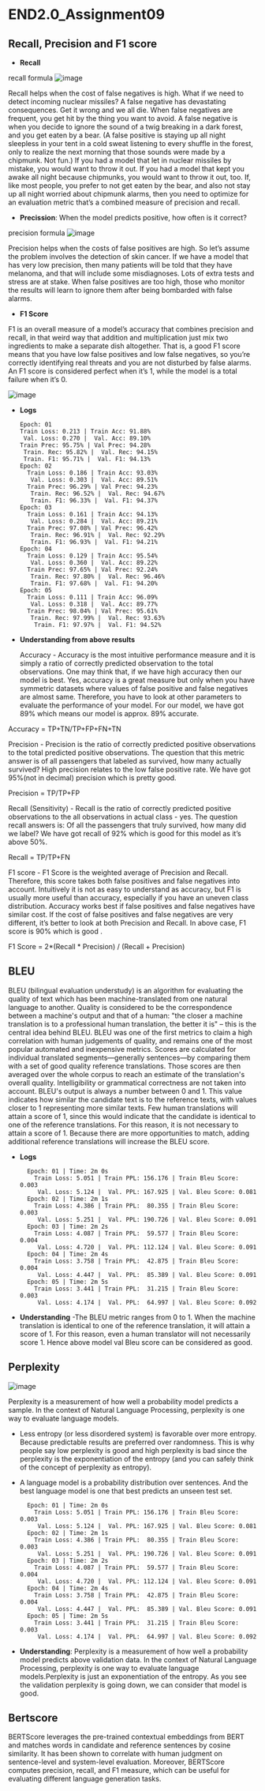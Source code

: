 # END2.0_Assignment09

## Recall, Precision and F1 score

- **Recall**

recall formula
  ![image](https://user-images.githubusercontent.com/16242779/125183373-cd451c00-e233-11eb-8ed2-4c995b4b3497.png)

Recall helps when the cost of false negatives is high. What if we need to detect incoming nuclear missiles? A false negative has devastating consequences. Get it wrong and we all die. When false negatives are frequent, you get hit by the thing you want to avoid. A false negative is when you decide to ignore the sound of a twig breaking in a dark forest, and you get eaten by a bear. (A false positive is staying up all night sleepless in your tent in a cold sweat listening to every shuffle in the forest, only to realize the next morning that those sounds were made by a chipmunk. Not fun.) If you had a model that let in nuclear missiles by mistake, you would want to throw it out. If you had a model that kept you awake all night because chipmunks, you would want to throw it out, too. If, like most people, you prefer to not get eaten by the bear, and also not stay up all night worried about chipmunk alarms, then you need to optimize for an evaluation metric that’s a combined measure of precision and recall.
- **Precission**:
When the model predicts positive, how often is it correct?

precision formula
  ![image](https://user-images.githubusercontent.com/16242779/125183118-88b88100-e231-11eb-86cb-69a4c254f6ff.png)


Precision helps when the costs of false positives are high. So let’s assume the problem involves the detection of skin cancer. If we have a model that has very low precision, then many patients will be told that they have melanoma, and that will include some misdiagnoses. Lots of extra tests and stress are at stake. When false positives are too high, those who monitor the results will learn to ignore them after being bombarded with false alarms.

- **F1 Score**

F1 is an overall measure of a model’s accuracy that combines precision and recall, in that weird way that addition and multiplication just mix two ingredients to make a separate dish altogether. That is, a good F1 score means that you have low false positives and low false negatives, so you’re correctly identifying real threats and you are not disturbed by false alarms. An F1 score is considered perfect when it’s 1, while the model is a total failure when it’s 0.

  ![image](https://user-images.githubusercontent.com/16242779/125183480-7db32000-e234-11eb-9f79-1473f0f53054.png)

- **Logs**

      Epoch: 01
      Train Loss: 0.213 | Train Acc: 91.88%
       Val. Loss: 0.270 |  Val. Acc: 89.10%
      Train Prec: 95.75% | Val Prec: 94.28%
       Train. Rec: 95.82% |  Val. Rec: 94.15%
       Train. F1: 95.71% |  Val. F1: 94.13%
      Epoch: 02
        Train Loss: 0.186 | Train Acc: 93.03%
         Val. Loss: 0.303 |  Val. Acc: 89.51%
        Train Prec: 96.29% | Val Prec: 94.23%
         Train. Rec: 96.52% |  Val. Rec: 94.67%
         Train. F1: 96.33% |  Val. F1: 94.37%
      Epoch: 03
        Train Loss: 0.161 | Train Acc: 94.13%
         Val. Loss: 0.284 |  Val. Acc: 89.21%
        Train Prec: 97.08% | Val Prec: 96.42%
         Train. Rec: 96.91% |  Val. Rec: 92.29%
         Train. F1: 96.93% |  Val. F1: 94.21%
      Epoch: 04
        Train Loss: 0.129 | Train Acc: 95.54%
         Val. Loss: 0.360 |  Val. Acc: 89.22%
        Train Prec: 97.65% | Val Prec: 92.24%
         Train. Rec: 97.80% |  Val. Rec: 96.46%
         Train. F1: 97.68% |  Val. F1: 94.20%
      Epoch: 05
        Train Loss: 0.111 | Train Acc: 96.09%
         Val. Loss: 0.318 |  Val. Acc: 89.77%
        Train Prec: 98.04% | Val Prec: 95.61%
         Train. Rec: 97.99% |  Val. Rec: 93.63%
          Train. F1: 97.97% |  Val. F1: 94.52%
          
- **Understanding from above results**

  Accuracy - Accuracy is the most intuitive performance measure and it is simply a ratio of correctly predicted observation to the total observations. One may think that, if we have high accuracy then our model is best. Yes, accuracy is a great measure but only when you have symmetric datasets where values of false positive and false negatives are almost same. Therefore, you have to look at other parameters to evaluate the performance of your model. For our model, we have got 89% which means our model is approx. 89% accurate.

Accuracy = TP+TN/TP+FP+FN+TN

Precision - Precision is the ratio of correctly predicted positive observations to the total predicted positive observations. The question that this metric answer is of all passengers that labeled as survived, how many actually survived? High precision relates to the low false positive rate. We have got 95%(not in decimal) precision which is pretty good.

Precision = TP/TP+FP

Recall (Sensitivity) - Recall is the ratio of correctly predicted positive observations to the all observations in actual class - yes. The question recall answers is: Of all the passengers that truly survived, how many did we label? We have got recall of 92% which is good for this model as it’s above 50%.

Recall = TP/TP+FN

F1 score - F1 Score is the weighted average of Precision and Recall. Therefore, this score takes both false positives and false negatives into account. Intuitively it is not as easy to understand as accuracy, but F1 is usually more useful than accuracy, especially if you have an uneven class distribution. Accuracy works best if false positives and false negatives have similar cost. If the cost of false positives and false negatives are very different, it’s better to look at both Precision and Recall. In above case, F1 score is 90% which is good .

F1 Score = 2*(Recall * Precision) / (Recall + Precision)


## BLEU

BLEU (bilingual evaluation understudy) is an algorithm for evaluating the quality of text which has been machine-translated from one natural language to another. Quality is considered to be the correspondence between a machine's output and that of a human: "the closer a machine translation is to a professional human translation, the better it is" – this is the central idea behind BLEU. BLEU was one of the first metrics to claim a high correlation with human judgements of quality, and remains one of the most popular automated and inexpensive metrics. Scores are calculated for individual translated segments—generally sentences—by comparing them with a set of good quality reference translations. Those scores are then averaged over the whole corpus to reach an estimate of the translation's overall quality. Intelligibility or grammatical correctness are not taken into account. BLEU's output is always a number between 0 and 1. This value indicates how similar the candidate text is to the reference texts, with values closer to 1 representing more similar texts. Few human translations will attain a score of 1, since this would indicate that the candidate is identical to one of the reference translations. For this reason, it is not necessary to attain a score of 1. Because there are more opportunities to match, adding additional reference translations will increase the BLEU score.

- **Logs**

        Epoch: 01 | Time: 2m 0s
          Train Loss: 5.051 | Train PPL: 156.176 | Train Bleu Score: 0.003
           Val. Loss: 5.124 |  Val. PPL: 167.925 | Val. Bleu Score: 0.081
        Epoch: 02 | Time: 2m 1s
          Train Loss: 4.386 | Train PPL:  80.355 | Train Bleu Score: 0.003
           Val. Loss: 5.251 |  Val. PPL: 190.726 | Val. Bleu Score: 0.091
        Epoch: 03 | Time: 2m 2s
          Train Loss: 4.087 | Train PPL:  59.577 | Train Bleu Score: 0.004
           Val. Loss: 4.720 |  Val. PPL: 112.124 | Val. Bleu Score: 0.091
        Epoch: 04 | Time: 2m 4s
          Train Loss: 3.758 | Train PPL:  42.875 | Train Bleu Score: 0.004
           Val. Loss: 4.447 |  Val. PPL:  85.389 | Val. Bleu Score: 0.091
        Epoch: 05 | Time: 2m 5s
          Train Loss: 3.441 | Train PPL:  31.215 | Train Bleu Score: 0.003
           Val. Loss: 4.174 |  Val. PPL:  64.997 | Val. Bleu Score: 0.092
- **Understanding** -The BLEU metric ranges from 0 to 1. When the machine translation is identical to one of the reference translation, it will attain a score of 1. For this reason, even a human translator will not necessarily score 1. Hence above model val Bleu score can be considered as good.
## Perplexity

  ![image](https://user-images.githubusercontent.com/16242779/125183659-067e8b80-e236-11eb-87a2-33a0e9ccf84f.png)
  
Perplexity is a measurement of how well a probability model predicts a sample. In the context of Natural Language Processing, perplexity is one way to evaluate language models.

- Less entropy (or less disordered system) is favorable over more entropy. Because predictable results are preferred over randomness. This is why people say low perplexity is good and high perplexity is bad since the perplexity is the exponentiation of the entropy (and you can safely think of the concept of perplexity as entropy).
- A language model is a probability distribution over sentences. And the best language model is one that best predicts an unseen test set.

        Epoch: 01 | Time: 2m 0s
          Train Loss: 5.051 | Train PPL: 156.176 | Train Bleu Score: 0.003
           Val. Loss: 5.124 |  Val. PPL: 167.925 | Val. Bleu Score: 0.081
        Epoch: 02 | Time: 2m 1s
          Train Loss: 4.386 | Train PPL:  80.355 | Train Bleu Score: 0.003
           Val. Loss: 5.251 |  Val. PPL: 190.726 | Val. Bleu Score: 0.091
        Epoch: 03 | Time: 2m 2s
          Train Loss: 4.087 | Train PPL:  59.577 | Train Bleu Score: 0.004
           Val. Loss: 4.720 |  Val. PPL: 112.124 | Val. Bleu Score: 0.091
        Epoch: 04 | Time: 2m 4s
          Train Loss: 3.758 | Train PPL:  42.875 | Train Bleu Score: 0.004
           Val. Loss: 4.447 |  Val. PPL:  85.389 | Val. Bleu Score: 0.091
        Epoch: 05 | Time: 2m 5s
          Train Loss: 3.441 | Train PPL:  31.215 | Train Bleu Score: 0.003
           Val. Loss: 4.174 |  Val. PPL:  64.997 | Val. Bleu Score: 0.092
           
- **Understanding**:  Perplexity is a measurement of how well a probability model predicts above validation data. In the context of Natural Language Processing, perplexity is one way to evaluate language models.Perplexity is just an exponentiation of the entropy. As you see the validation perplexity is going down, we can consider that model is good. 

## Bertscore

BERTScore leverages the pre-trained contextual embeddings from BERT and matches words in candidate and reference sentences by cosine similarity. It has been shown to correlate with human judgment on sentence-level and system-level evaluation. Moreover, BERTScore computes precision, recall, and F1 measure, which can be useful for evaluating different language generation tasks.



